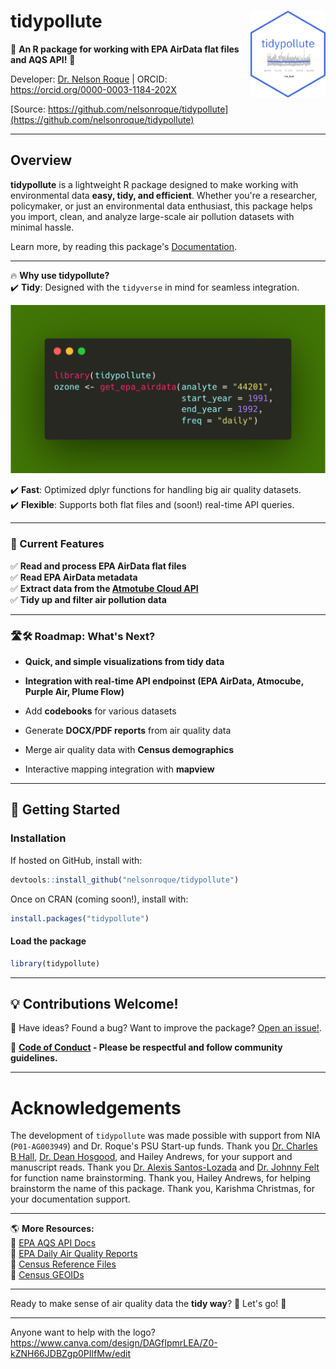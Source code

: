 # **tidypollute** <img src="man/figures/logo.png" align="right" width="120"/>

🚀 **An R package for working with EPA AirData flat files and AQS API!** 🚀

Developer: [Dr. Nelson Roque](https://www.linkedin.com/in/nelsonroque/) | ORCID: https://orcid.org/0000-0003-1184-202X

[Source: https://github.com/nelsonroque/tidypollute](https://github.com/nelsonroque/tidypollute)

---

## **Overview**

**tidypollute** is a lightweight R package designed to make working with environmental data **easy, tidy, and efficient**. Whether you're a researcher, policymaker, or just an environmental data enthusiast, this package helps you import, clean, and analyze large-scale air pollution datasets with minimal hassle.

Learn more, by reading this package's [Documentation](https://nelsonroque.github.io/tidypollute/index.html).

---

🔥 **Why use tidypollute?**  
✔️ **Tidy**: Designed with the `tidyverse` in mind for seamless integration. 

![tidypollute_code](./man/figures/code-screenshot.png)

✔️ **Fast**: Optimized dplyr functions for handling big air quality datasets.  
✔️ **Flexible**: Supports both flat files and (soon!) real-time API queries.

---

### **📌 Current Features**
  ✅ **Read and process EPA AirData flat files**  
  ✅ **Read EPA AirData metadata**  
  ✅ **Extract data from the [Atmotube Cloud API](https://app.swaggerhub.com/apis-docs/Atmotube/cloud_api)**  
  ✅ **Tidy up and filter air pollution data**  
  
  

---

### **🛣️🛠 Roadmap: What's Next?**
  - **Quick, and simple visualizations from tidy data**  
  
  - **Integration with real-time API endpoinst (EPA AirData, Atmocube, Purple Air, Plume Flow)**
  
  - Add **codebooks** for various datasets
  
  - Generate **DOCX/PDF reports** from air quality data  
  
  - Merge air quality data with **Census demographics**
  
  - Interactive mapping integration with **mapview**

---

## **🚀 Getting Started**

### **Installation**

If hosted on GitHub, install with:

```r
devtools::install_github("nelsonroque/tidypollute")
```

Once on CRAN (coming soon!), install with:

```r
install.packages("tidypollute")
```
#### **Load the package**

```r
library(tidypollute)
```

---

## **💡 Contributions Welcome!**

📌 Have ideas? Found a bug? Want to improve the package?  [Open an issue!](https://github.com/nelsonroque/tidypollute/issues).

📜 **[Code of Conduct](https://docs.github.com/en/site-policy/github-terms/github-community-code-of-conduct) - Please be respectful and follow community guidelines.**

---

# Acknowledgements
The development of `tidypollute` was made possible with support from NIA (`P01-AG003949`) and Dr. Roque's PSU Start-up funds. 
Thank you [Dr. Charles B Hall](https://einsteinmed.edu/faculty/6913/charles-hall), [Dr. Dean Hosgood](https://einsteinmed.edu/faculty/13282/h-hosgood), and Hailey Andrews, for your support and manuscript reads.
Thank you [Dr. Alexis Santos-Lozada](https://hhd.psu.edu/contact/alexis-santos-santos-lozada) and [Dr. Johnny Felt](https://healthyaging.psu.edu/people/jzf434) for function name brainstorming.
Thank you, Hailey Andrews, for helping brainstorm the name of this package.
Thank you, Karishma Christmas, for your documentation support.

---

🌎 **More Resources:**  
📌 [EPA AQS API Docs](https://aqs.epa.gov/aqsweb/documents/data_api.html)  
📌 [EPA Daily Air Quality Reports](https://www.epa.gov/outdoor-air-quality-data/air-data-daily-air-quality-tracker-pdf-report)  
📌 [Census Reference Files](https://www.census.gov/geographies/reference-files.html)  
📌 [Census GEOIDs](https://www.census.gov/programs-surveys/geography/guidance/geo-identifiers.html)

---

Ready to make sense of air quality data the **tidy way**? 🌱 Let's go! 🚀

---

Anyone want to help with the logo?
https://www.canva.com/design/DAGfIpmrLEA/Z0-kZNH66JDBZgp0PIlfMw/edit

